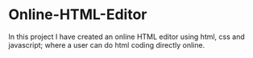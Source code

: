 # Online-HTML-Editor

In this project I have created an online HTML editor using html, css and javascript; where a user can do html coding directly online.
